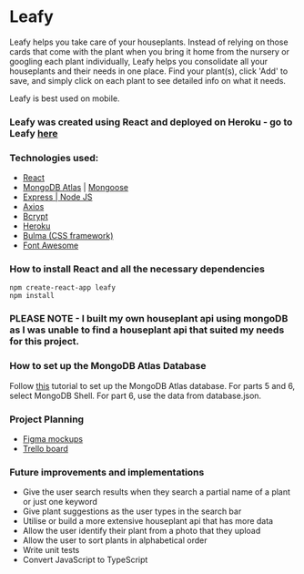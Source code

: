 # Leafy
Leafy helps you take care of your houseplants. Instead of relying on those cards that come with the plant when you bring it home from the nursery or googling each plant individually, Leafy helps you consolidate all your houseplants and their needs in one place. Find your plant(s), click 'Add' to save, and simply click on each plant to see detailed info on what it needs.

Leafy is best used on mobile.

### Leafy was created using React and deployed on Heroku - go to Leafy [here](https://leafyplantcare.herokuapp.com/)

### Technologies used:
- [React](https://reactjs.org)
- [MongoDB Atlas](https://docs.atlas.mongodb.com/getting-started/) | [Mongoose](https://www.freecodecamp.org/news/introduction-to-mongoose-for-mongodb-d2a7aa593c57/)
- [Express | Node JS](https://expressjs.com/)
- [Axios](https://axios-http.com/docs/intro)
- [Bcrypt](https://www.npmjs.com/package/bcrypt)
- [Heroku](https://www.heroku.com)
- [Bulma (CSS framework)](https://bulma.io/)
- [Font Awesome](https://fontawesome.com/)

### How to install React and all the necessary dependencies

 ```
 npm create-react-app leafy
 npm install
 ```

### PLEASE NOTE - I built my own houseplant api using mongoDB as I was unable to find a houseplant api that suited my needs for this project. 

### How to set up the MongoDB Atlas Database
Follow [this](https://docs.atlas.mongodb.com/getting-started/) tutorial to set up the MongoDB Atlas database.
For parts 5 and 6, select MongoDB Shell.
For part 6, use the data from database.json. 

### Project Planning
- [Figma mockups](https://www.figma.com/file/I6nmGdyPJtb4jX66IuJQ8P/Leafy?node-id=0%3A1)
- [Trello board](https://trello.com/b/7x0esrOw/leafy)

### Future improvements and implementations
- Give the user search results when they search a partial name of a plant or just one keyword
- Give plant suggestions as the user types in the search bar
- Utilise or build a more extensive houseplant api that has more data
- Allow the user identify their plant from a photo that they upload
- Allow the user to sort plants in alphabetical order
- Write unit tests
- Convert JavaScript to TypeScript